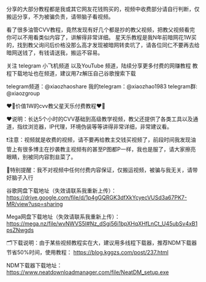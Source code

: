 分享的大部分教程都是我或其它网友花钱购买的，视频中收费部分请自行判断，仅搬运分享，不为被骗负责，请带脑子看视频。

看了很多油管CVV教程，竟然发现有好几个都是抄的教父视频，把教父视频看完你可以不用看类似内容了，讲解得非常详细。
星天乐教程是我N年前暗网花1W买的，找到教父询问后价格没那么高才发现被暗网转卖坑了，请各位同仁不要再去给暗网送钱了，有钱请送我，搬运不容易。

关注 telegram 小飞机频道 以及YouTube 频道，陆续分享更多付费的网赚教程
教程下载地址也在频道，建议用7z解压自己谷歌搜索下载

telegram频道：@xiaozhaoshare
我的telegram：@xiaozhao1983
telegram群: @xiaozgroup


❤️‍🔥价值1W的cvv教父星天乐付费教程❤️‍🔥

❤️说明：长达5个小时的CVV基础到高级教学视频，教父还提供了各类工具以及通道，指纹浏览器，IP代理，环境伪装等等讲得非常详细，非常建议看。

❗️注意：视频就是收费的视频，请不要再给教主交钱买视频了，前段时间我发现油管上有很多博主在抄袭教主视频有的甚至P图都P一样，我也是服了，请大家擦亮眼睛，别被同内容割韭菜了。

📌特别提醒：我不对视频中任何付费内容保证，仅搬运视频，被骗与我无关，请带好脑子入行

谷歌网盘下载地址（失效请联系我重新上传）：
https://drive.google.com/file/d/1p4gGQRGK3dfXkYcyecVUSd3a67PK7-MR/view?usp=sharing

Mega网盘下载地址（失效请联系我重新上传）：
https://mega.nz/file/wvNWVS5I#Nz_dSgi56i1bpXHqXHfLnCt_U45ubSv4xB1psZNwgds


🗂下载说明：由于某些视频教程实在大，建议用多线程下载器，推荐NDM下载器节省50%时间，使用教程：
https://blog.kggzs.com/post/237.html

NDM下载器下载地址：
https://www.neatdownloadmanager.com/file/NeatDM_setup.exe


